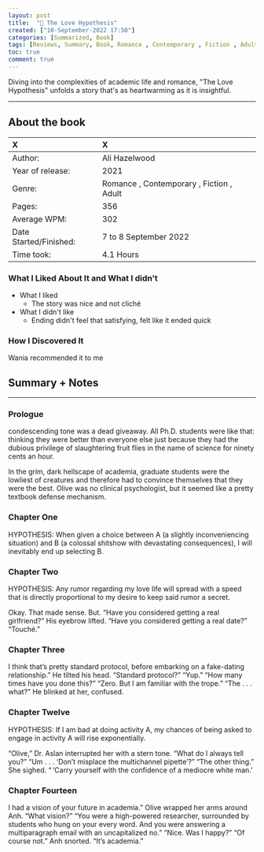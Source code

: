 ```yaml
---
layout: post
title:  "📕 The Love Hypothesis"
created: ["10-September-2022 17:50"]
categories: [Summarized, Book]
tags: [Reviews, Summary, Book, Romance , Contemporary , Fiction , Adult ]
toc: true
comment: true
---
```


Diving into the complexities of academic life and romance, "The Love Hypothesis" unfolds a story that's as heartwarming as it is insightful.

---
## About the book

| X                      | X       |
| :---------------------- | :------- |
| Author:                | Ali Hazelwood        |
| Year of release:       | 2021        |
| Genre:                 | Romance , Contemporary , Fiction , Adult         |
| Pages:                 | 356        |
| Average WPM:           |  302       |
| Date Started/Finished: | 7 to 8 September 2022  |
| Time took:             | 4.1 Hours |

### What I Liked About It and What I didn't
- What I liked
	- The story was nice and not cliché
- What I didn't like
	- Ending didn't feel that satisfying, felt like it ended quick

### How I Discovered It
Wania recommended it to me

## Summary + Notes
---
### Prologue

condescending tone was a dead giveaway. All Ph.D. students were like that: thinking they were better than everyone else just because they had the dubious privilege of slaughtering fruit flies in the name of science for ninety cents an hour.

In the grim, dark hellscape of academia, graduate students were the lowliest of creatures and therefore had to convince themselves that they were the best. Olive was no clinical psychologist, but it seemed like a pretty textbook defense mechanism.

### Chapter One
HYPOTHESIS: When given a choice between A (a slightly inconveniencing situation) and B (a colossal shitshow with devastating consequences), I will inevitably end up selecting B.

### Chapter Two
HYPOTHESIS: Any rumor regarding my love life will spread with a speed that is directly proportional to my desire to keep said rumor a secret.

Okay. That made sense. But. “Have you considered getting a real girlfriend?”
His eyebrow lifted. “Have you considered getting a real date?”
“Touché.”

### Chapter Three
I think that’s pretty standard protocol, before embarking on a fake-dating relationship.”
He tilted his head. “Standard protocol?”
“Yup.”
“How many times have you done this?”
“Zero. But I am familiar with the trope.”
“The . . . what?” He blinked at her, confused.

### Chapter Twelve
HYPOTHESIS: If I am bad at doing activity A, my chances of being asked to engage in activity A will rise exponentially.

“Olive,” Dr. Aslan interrupted her with a stern tone. “What do I always tell you?”
“Um . . . ‘Don’t misplace the multichannel pipette’?”
“The other thing.”
She sighed. “ ‘Carry yourself with the confidence of a mediocre white man.’

### Chapter Fourteen
I had a vision of your future in academia.”
Olive wrapped her arms around Anh. “What vision?”
“You were a high-powered researcher, surrounded by students who hung on your every word. And you were answering a multiparagraph email with an uncapitalized no.”
“Nice. Was I happy?”
“Of course not.” Anh snorted. “It’s academia.”